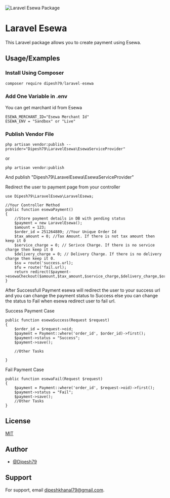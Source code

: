 ![Laravel Esewa Package](https://banners.beyondco.de/LaravelEsewa.png?theme=light&packageManager=composer+require&packageName=dipesh79%2Flaravel-esewa&pattern=architect&style=style_1&description=Laravel+Esewa+-+A+simple+laravel+package+to+integrate+esewa+payment.&md=1&showWatermark=1&fontSize=100px&images=https%3A%2F%2Flaravel.com%2Fimg%2Flogomark.min.svg)
# Laravel Esewa

This Laravel package allows you to create payment using Esewa.


## Usage/Examples
### Install Using Composer
```javascript
composer require dipesh79/laravel-esewa
```

### Add One Variable in .env
You can get marchant id from Esewa 
```
ESEWA_MERCHANT_ID="Esewa Merchant Id"
ESEWA_ENV = "Sandbox" or "Live"
```
### Publish Vendor File
```
php artisan vendor:publish --provider="Dipesh79\LaravelEsewa\EsewaServiceProvider"
```
or 
```
php artisan vendor:publish
```
And publish "Dipesh79\LaravelEsewa\EsewaServiceProvider"


Redirect the user to payment page from your controller

```
use Dipesh79\LaravelEsewa\LaravelEsewa;

//Your Controller Method
public function esewaPayment()
{
    //Store payment details in DB with pending status
    $payment = new LaravelEsewa();
    $amount = 123; 
    $order_id = 251264889; //Your Unique Order Id
    $tax_amount = 0; //Tax Amount. If there is not tax amount then keep it 0
    $service_charge = 0; // Serivce Charge. If there is no service charge then keep it 0
    $delivery_charge = 0; // Delivery Charge. If there is no delivery charge then keep it 0.
    $su = route('success.url);
    $fu = route('fail.url);
    return redirect($payment->esewaCheckout($amount,$tax_amount,$service_charge,$delivery_charge,$order_id,$su,$fu))
}

```

After Successfull Payment esewa will redirect the user to your success url and you can change the payment status to Success else you can change the status to Fail when esewa redirect user to fail url.

Success Payment Case
```
public function esewaSuccess(Request $request)
{
    $order_id = $request->oid;
    $payment = Payment::where('order_id', $order_id)->first();
    $payment->status = "Success";
    $payment->save();

    //Other Tasks
           
}
```
Fail Payment Case

```
public function esewaFail(Request $request)
{
    $payment = Payment::where('order_id', $request->oid)->first();
    $payment->status = "Fail";
    $payment->save();
    //Other Tasks           
}
```



## License

[MIT](https://choosealicense.com/licenses/mit/)


## Author

- [@Dipesh79](https://www.github.com/Dipesh79)


## Support

For support, email dipeshkhanal79@gmail.com.


